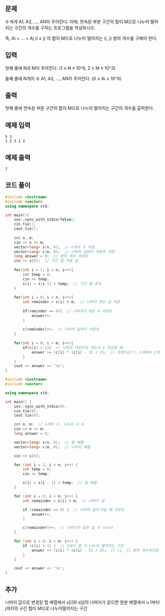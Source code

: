 ## 문제 
수 N개 A1, A2, ..., AN이 주어진다. 이때, 연속된 부분 구간의 합이 M으로 나누어 떨어지는 구간의 개수를 구하는 프로그램을 작성하시오.

즉, Ai + ... + Aj (i ≤ j) 의 합이 M으로 나누어 떨어지는 (i, j) 쌍의 개수를 구해야 한다.
## 입력
첫째 줄에 N과 M이 주어진다. (1 ≤ N ≤ 10^6, 2 ≤ M ≤ 10^3)

둘째 줄에 N개의 수 A1, A2, ..., AN이 주어진다. (0 ≤ Ai ≤ 10^9)
## 출력
첫째 줄에 연속된 부분 구간의 합이 M으로 나누어 떨어지는 구간의 개수를 출력한다.




## 예제 입력 
```
5 3
1 2 3 1 2
```

## 예제 출력  
```
7
```
## 코드 풀이
```c++
#include <iostream>
#include <vector>
using namespace std;

int main(){
    ios::sync_with_stdio(false);
    cin.tie();
    cout.tie();
    
    int n, m;
    cin >> n >> m;
    vector<long> s(n, 0);  // n개의 수 저장
    vector<long> c(m, 0);  // 나머지 값마다 카운트 저장
    long answer = 0;  // 쌍의 개수 카운트
    cin >> s[0];  // 구간 합 처음 값
    
    for(int i = 1; i < n; i++){
        int temp = 0;
        cin >> temp;
        s[i] = s[i-1] + temp;  // 구간 합 공식
    }
    
    for(int i = 0; i < n; i++){
        int reminder = s[i] % m;  // 나머지 연산 값 저장
        
        if(reminder == 0){  // 나머지가 0일 시 카운트
            answer++;
        }
        
        c[reminder]++;  // 나머지 값마다 카운트
    }
    
    for(int i = 0; i < m; i++){  
        if(c[i] > 1){  // 나머지 카운트의 개수가 1 이상일 때
            answer += (c[i] * (c[i] - 1) / 2);  // 조합(nCr): n개에서 2개를 뽑는 경우의 수 
        }
    }
    cout << answer << '\n';
}
```
```c++
#include <iostream>
#include <vector>

using namespace std;

int main() {
	ios::sync_with_stdio(0);
	cin.tie(0);
	cout.tie(0);

	int n, m;  // n개의 수, 나누는 수 m
	cin >> n >> m;
	long answer = 0;

	vector<long> s(n, 0);  // 합 배열
	vector<long> c(m, 0);  // 나머지 배열

	cin >> s[0];

	for (int i = 1; i < n; i++) {
		int temp = 0;
		cin >> temp;

		s[i] = s[i - 1] + temp;  // 합 배열
	}

	for (int i = 0; i < n; i++) {
		int remainder = s[i] % m;  // 나머지 값

		if (remainder == 0) {  // 나머지 값이 0일 때 카운트
			answer++;
		}

		c[remainder]++;  // 나머지가 같은 값 수 count
	}

	for (int i = 0; i < m; i++) {
		if (c[i] > 1) {  // 1보다 클 시 나누어 떨어지는 구간
			answer += (c[i] * (c[i] - 1) / 2);  // (i, j) 쌍의 개수이므로 2개를 뽑는 경우의 수
		}
	}

	cout << answer << '\n';
}
```
## 추가
나머지 값으로 변경된 합 배열에서 s[i]와 s[j]의 나머지가 같으면 원본 배열에서 i+1부터 j까지의 구간 합이 M으로 나누어떨어지는 구간


